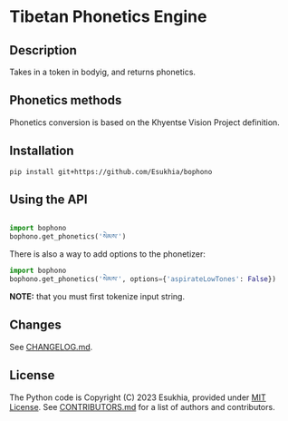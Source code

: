 # Tibetan Phonetics Engine

## Description

Takes in a token in bodyig, and returns phonetics.

## Phonetics methods

Phonetics conversion is based on the Khyentse Vision Project definition.

## Installation

```
pip install git+https://github.com/Esukhia/bophono
```

## Using the API

```python

import bophono
bophono.get_phonetics('སེམས་')

```

There is also a way to add options to the phonetizer:

```python
import bophono
bophono.get_phonetics('སེམས་', options={'aspirateLowTones': False})
```

**NOTE:** that you must first tokenize input string.

## Changes

See [CHANGELOG.md](CHANGELOG.md).

## License

The Python code is Copyright (C) 2023 Esukhia, provided under [MIT License](LICENSE). See [CONTRIBUTORS.md](CONTRIBUTORS.md) for a list of authors and contributors.
